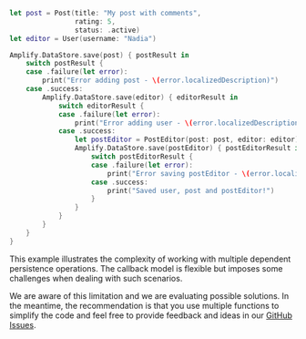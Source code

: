 ```swift
let post = Post(title: "My post with comments",
                rating: 5,
                status: .active)
let editor = User(username: "Nadia")

Amplify.DataStore.save(post) { postResult in
    switch postResult {
    case .failure(let error):
        print("Error adding post - \(error.localizedDescription)")
    case .success:
        Amplify.DataStore.save(editor) { editorResult in
            switch editorResult {
            case .failure(let error):
                print("Error adding user - \(error.localizedDescription)")
            case .success:
                let postEditor = PostEditor(post: post, editor: editor)
                Amplify.DataStore.save(postEditor) { postEditorResult in
                    switch postEditorResult {
                    case .failure(let error):
                        print("Error saving postEditor - \(error.localizedDescription)")
                    case .success:
                        print("Saved user, post and postEditor!")
                    }
                }
            }
        }
    }
}
```

<amplify-callout>

This example illustrates the complexity of working with multiple dependent persistence operations. The callback model is flexible but imposes some challenges when dealing with such scenarios.

We are aware of this limitation and we are evaluating possible solutions. In the meantime, the recommendation is that you use multiple functions to simplify the code and feel free to provide feedback and ideas in our [GitHub Issues](https://github.com/aws-amplify/amplify-ios/issues).

</amplify-callout>
